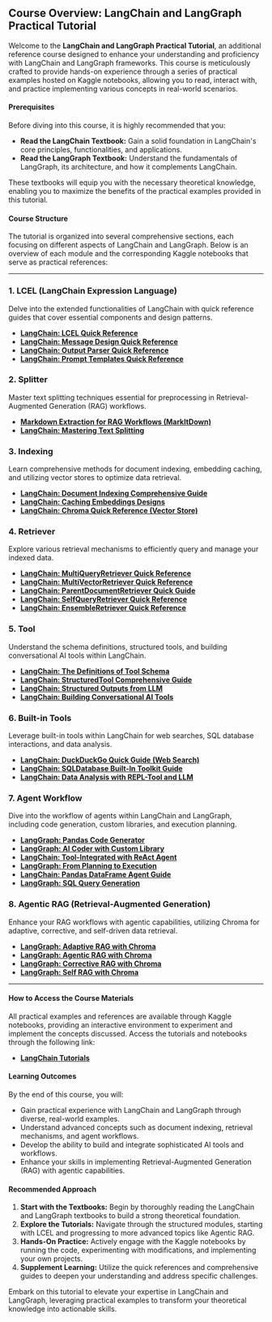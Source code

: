 ## Course Overview: LangChain and LangGraph Practical Tutorial

Welcome to the **LangChain and LangGraph Practical Tutorial**, an additional reference course designed to enhance your understanding and proficiency with LangChain and LangGraph frameworks. This course is meticulously crafted to provide hands-on experience through a series of practical examples hosted on Kaggle notebooks, allowing you to read, interact with, and practice implementing various concepts in real-world scenarios.

#### **Prerequisites**
Before diving into this course, it is highly recommended that you:
- **Read the LangChain Textbook:** Gain a solid foundation in LangChain's core principles, functionalities, and applications.
- **Read the LangGraph Textbook:** Understand the fundamentals of LangGraph, its architecture, and how it complements LangChain.

These textbooks will equip you with the necessary theoretical knowledge, enabling you to maximize the benefits of the practical examples provided in this tutorial.

#### **Course Structure**
The tutorial is organized into several comprehensive sections, each focusing on different aspects of LangChain and LangGraph. Below is an overview of each module and the corresponding Kaggle notebooks that serve as practical references:

---

### **1. LCEL (LangChain Expression Language)**
Delve into the extended functionalities of LangChain with quick reference guides that cover essential components and design patterns.

- **[LangChain: LCEL Quick Reference](https://www.kaggle.com/code/ksmooi/langchain-lcel-quick-reference)**
- **[LangChain: Message Design Quick Reference](https://www.kaggle.com/code/ksmooi/langchain-message-design-quick-reference)**
- **[LangChain: Output Parser Quick Reference](https://www.kaggle.com/code/ksmooi/langchain-output-parser-quick-reference)**
- **[LangChain: Prompt Templates Quick Reference](https://www.kaggle.com/code/ksmooi/langchain-prompt-templates-quick-reference)**

### **2. Splitter**
Master text splitting techniques essential for preprocessing in Retrieval-Augmented Generation (RAG) workflows.

- **[Markdown Extraction for RAG Workflows (MarkItDown)](https://www.kaggle.com/code/ksmooi/markdown-extraction-for-rag-workflows-markitdown)**
- **[LangChain: Mastering Text Splitting](https://www.kaggle.com/code/ksmooi/langchain-mastering-text-splitting)**

### **3. Indexing**
Learn comprehensive methods for document indexing, embedding caching, and utilizing vector stores to optimize data retrieval.

- **[LangChain: Document Indexing Comprehensive Guide](https://www.kaggle.com/code/ksmooi/langchain-document-indexing-comprehensive-guide)**
- **[LangChain: Caching Embeddings Designs](https://www.kaggle.com/code/ksmooi/langchain-caching-embeddings-designs)**
- **[LangChain: Chroma Quick Reference (Vector Store)](https://www.kaggle.com/code/ksmooi/langchain-chroma-quick-reference-vector-store)**

### **4. Retriever**
Explore various retrieval mechanisms to efficiently query and manage your indexed data.

- **[LangChain: MultiQueryRetriever Quick Reference](https://www.kaggle.com/code/ksmooi/langchain-multiqueryretriever-quick-reference)**
- **[LangChain: MultiVectorRetriever Quick Reference](https://www.kaggle.com/code/ksmooi/langchain-multivectorretriever-quick-reference)**
- **[LangChain: ParentDocumentRetriever Quick Guide](https://www.kaggle.com/code/ksmooi/langchain-parentdocumentretriever-quick-guide)**
- **[LangChain: SelfQueryRetriever Quick Reference](https://www.kaggle.com/code/ksmooi/langchain-selfqueryretriever-quick-reference)**
- **[LangChain: EnsembleRetriever Quick Reference](https://www.kaggle.com/code/ksmooi/langchain-ensembleretriever-quick-reference)**

### **5. Tool**
Understand the schema definitions, structured tools, and building conversational AI tools within LangChain.

- **[LangChain: The Definitions of Tool Schema](https://www.kaggle.com/code/ksmooi/langchain-the-definitions-of-tool-schema)**
- **[LangChain: StructuredTool Comprehensive Guide](https://www.kaggle.com/code/ksmooi/langchain-structuredtool-comprehensive-guide)**
- **[LangChain: Structured Outputs from LLM](https://www.kaggle.com/code/ksmooi/langchain-structured-outputs-from-llm)**
- **[LangChain: Building Conversational AI Tools](https://www.kaggle.com/code/ksmooi/langchain-building-conversational-ai-tools)**

### **6. Built-in Tools**
Leverage built-in tools within LangChain for web searches, SQL database interactions, and data analysis.

- **[LangChain: DuckDuckGo Quick Guide (Web Search)](https://www.kaggle.com/code/ksmooi/langchain-duckduckgo-quick-guide-web-search)**
- **[LangChain: SQLDatabase Built-In Toolkit Guide](https://www.kaggle.com/code/ksmooi/langchain-sqldatabase-built-in-toolkit-guide)**
- **[LangChain: Data Analysis with REPL-Tool and LLM](https://www.kaggle.com/code/ksmooi/langchain-data-analysis-with-repl-tool-and-llm)**

### **7. Agent Workflow**
Dive into the workflow of agents within LangChain and LangGraph, including code generation, custom libraries, and execution planning.

- **[LangGraph: Pandas Code Generator](https://www.kaggle.com/code/ksmooi/langgraph-pandas-code-generator)**
- **[LangGraph: AI Coder with Custom Library](https://www.kaggle.com/code/ksmooi/langgraph-ai-coder-with-custom-library)**
- **[LangChain: Tool-Integrated with ReAct Agent](https://www.kaggle.com/code/ksmooi/langchain-tool-integrated-with-react-agent)**
- **[LangGraph: From Planning to Execution](https://www.kaggle.com/code/ksmooi/langgraph-from-planning-to-execution)**
- **[LangChain: Pandas DataFrame Agent Guide](https://www.kaggle.com/code/ksmooi/langchain-pandas-dataframe-agent-guide)**
- **[LangGraph: SQL Query Generation](https://www.kaggle.com/code/ksmooi/langgraph-sql-query-generation)**

### **8. Agentic RAG (Retrieval-Augmented Generation)**
Enhance your RAG workflows with agentic capabilities, utilizing Chroma for adaptive, corrective, and self-driven data retrieval.

- **[LangGraph: Adaptive RAG with Chroma](https://www.kaggle.com/code/ksmooi/langgraph-adaptive-rag-with-chroma)**
- **[LangGraph: Agentic RAG with Chroma](https://www.kaggle.com/code/ksmooi/langgraph-agentic-rag-with-chroma)**
- **[LangGraph: Corrective RAG with Chroma](https://www.kaggle.com/code/ksmooi/langgraph-corrective-rag-with-chroma)**
- **[LangGraph: Self RAG with Chroma](https://www.kaggle.com/code/ksmooi/langgraph-self-rag-with-chroma)**

---

#### **How to Access the Course Materials**
All practical examples and references are available through Kaggle notebooks, providing an interactive environment to experiment and implement the concepts discussed. Access the tutorials and notebooks through the following link:

- **[LangChain Tutorials](https://python.langchain.com/docs/tutorials/)**

#### **Learning Outcomes**
By the end of this course, you will:
- Gain practical experience with LangChain and LangGraph through diverse, real-world examples.
- Understand advanced concepts such as document indexing, retrieval mechanisms, and agent workflows.
- Develop the ability to build and integrate sophisticated AI tools and workflows.
- Enhance your skills in implementing Retrieval-Augmented Generation (RAG) with agentic capabilities.

#### **Recommended Approach**
1. **Start with the Textbooks:** Begin by thoroughly reading the LangChain and LangGraph textbooks to build a strong theoretical foundation.
2. **Explore the Tutorials:** Navigate through the structured modules, starting with LCEL and progressing to more advanced topics like Agentic RAG.
3. **Hands-On Practice:** Actively engage with the Kaggle notebooks by running the code, experimenting with modifications, and implementing your own projects.
4. **Supplement Learning:** Utilize the quick references and comprehensive guides to deepen your understanding and address specific challenges.

Embark on this tutorial to elevate your expertise in LangChain and LangGraph, leveraging practical examples to transform your theoretical knowledge into actionable skills.

